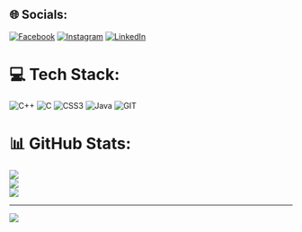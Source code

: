 
## 🌐 Socials:
[![Facebook](https://img.shields.io/badge/Facebook-%231877F2.svg?logo=Facebook&logoColor=white)](https://facebook.com/SouravGhosh) [![Instagram](https://img.shields.io/badge/Instagram-%23E4405F.svg?logo=Instagram&logoColor=white)](https://instagram.com/_dark.knight81726) [![LinkedIn](https://img.shields.io/badge/LinkedIn-%230077B5.svg?logo=linkedin&logoColor=white)](https://linkedin.com/in/SouravGhosh) 

# 💻 Tech Stack:
![C++](https://img.shields.io/badge/c++-%2300599C.svg?style=for-the-badge&logo=c%2B%2B&logoColor=white) ![C](https://img.shields.io/badge/c-%2300599C.svg?style=for-the-badge&logo=c&logoColor=white) ![CSS3](https://img.shields.io/badge/css3-%231572B6.svg?style=for-the-badge&logo=css3&logoColor=white) ![Java](https://img.shields.io/badge/java-%23ED8B00.svg?style=for-the-badge&logo=java&logoColor=white) ![GIT](https://img.shields.io/badge/Git-fc6d26?style=for-the-badge&logo=git&logoColor=white)
# 📊 GitHub Stats:
![](https://github-readme-stats.vercel.app/api?username=DARKATOM555&theme=dark&hide_border=false&include_all_commits=false&count_private=false)<br/>
![](https://github-readme-streak-stats.herokuapp.com/?user=DARKATOM555&theme=dark&hide_border=false)<br/>
![](https://github-readme-stats.vercel.app/api/top-langs/?username=DARKATOM555&theme=dark&hide_border=false&include_all_commits=false&count_private=false&layout=compact)

---
[![](https://visitcount.itsvg.in/api?id=DARKATOM555&icon=0&color=0)](https://visitcount.itsvg.in)

<!-- Proudly created with GPRM ( https://gprm.itsvg.in ) -->
